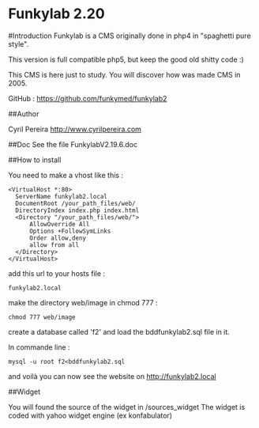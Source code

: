 Funkylab 2.20
=============

#Introduction
Funkylab is a CMS originally done in php4 in "spaghetti pure style".

This version is full compatible php5, but keep the good old shitty code :)

This CMS is here just to study. You will discover how was made CMS in 2005.

GitHub : https://github.com/funkymed/funkylab2

##Author

Cyril Pereira http://www.cyrilpereira.com

##Doc
See the file FunkylabV2.19.6.doc

##How to install

You need to make a vhost like this :
~~~
<VirtualHost *:80>
  ServerName funkylab2.local
  DocumentRoot /your_path_files/web/
  DirectoryIndex index.php index.html
  <Directory "/your_path_files/web/">
      AllowOverride All
      Options +FollowSymLinks
      Order allow,deny
      allow from all
  </Directory>
</VirtualHost>
~~~

add this url to your hosts file :
~~~
funkylab2.local
~~~

make the directory web/image in chmod 777 :
~~~
chmod 777 web/image
~~~

create a database called 'f2' and load the bddfunkylab2.sql file in it.

In commande line :
~~~
mysql -u root f2<bddfunkylab2.sql
~~~~

and voilà you can now see the website on http://funkylab2.local

##Widget

You will found the source of the widget in /sources_widget
The widget is coded with yahoo widget engine (ex konfabulator)
